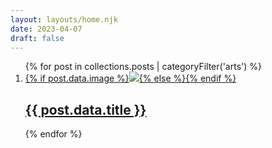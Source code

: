 ```yaml
---
layout: layouts/home.njk
date: 2023-04-07
draft: false
---
```


<ol reversed class="postlist grid grid-cols-1 md:grid-cols-2 grid-rows-2 gap-4 grid-flow-row" style="counter-reset: start-from {{ (postslistCounter or postslist.length) + 1 }}">{% for post in collections.posts | categoryFilter('arts') %}<li class="postlist-item{% if post.url == url %} postlist-item-active{% endif %} relative">
		<a href="{{ post.url }}" class="inline-block w-full h-full">{% if post.data.image %}<img src="{{ post.data.image }}" class="object-cover h-full w-full aspect-square" />{% else %}{% endif %}
		<h2 class="absolute bottom-0 h-24 inset-x-0 backdrop-blur-xl p-2 text-center text-white flex flex-column items-center">
		<span class="inline-block text-center w-full">
			{{ post.data.title }}
		<span>
		</h2>
		</a>
	</li>
{% endfor %}
</ol>